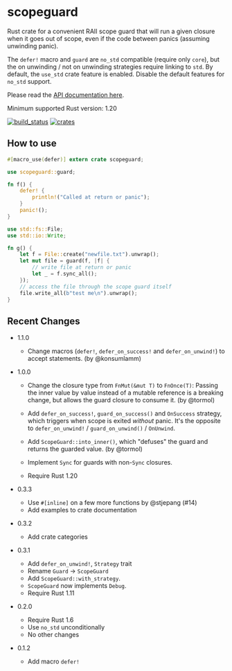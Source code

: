 # scopeguard

Rust crate for a convenient RAII scope guard that will run a given closure when
it goes out of scope, even if the code between panics (assuming unwinding panic).

The `defer!` macro and `guard` are `no_std` compatible (require only `core`),
but the on unwinding / not on unwinding strategies require linking to `std`.
By default, the `use_std` crate feature is enabled. Disable the default features
for `no_std` support.

Please read the [API documentation here](https://docs.rs/scopeguard/).

Minimum supported Rust version: 1.20

[![build_status](https://github.com/bluss/scopeguard/actions/workflows/ci.yaml/badge.svg)](https://github.com/bluss/scopeguard/actions/workflows/ci.yaml)
[![crates](https://img.shields.io/crates/v/scopeguard.svg)](https://crates.io/crates/scopeguard)

## How to use

```rs
#[macro_use(defer)] extern crate scopeguard;

use scopeguard::guard;

fn f() {
    defer! {
        println!("Called at return or panic");
    }
    panic!();
}

use std::fs::File;
use std::io::Write;

fn g() {
    let f = File::create("newfile.txt").unwrap();
    let mut file = guard(f, |f| {
        // write file at return or panic
        let _ = f.sync_all();
    });
    // access the file through the scope guard itself
    file.write_all(b"test me\n").unwrap();
}
```

## Recent Changes

- 1.1.0

  - Change macros (`defer!`, `defer_on_success!` and `defer_on_unwind!`)
    to accept statements. (by @konsumlamm)

- 1.0.0

  - Change the closure type from `FnMut(&mut T)` to `FnOnce(T)`:
    Passing the inner value by value instead of a mutable reference is a
    breaking change, but allows the guard closure to consume it. (by @tormol)

  - Add `defer_on_success!`, `guard_on_success()` and `OnSuccess`
    strategy, which triggers when scope is exited *without* panic. It's the
    opposite to `defer_on_unwind!` / `guard_on_unwind()` / `OnUnwind`.

  - Add `ScopeGuard::into_inner()`, which "defuses" the guard and returns the
    guarded value. (by @tormol)

  - Implement `Sync` for guards with non-`Sync` closures.

  - Require Rust 1.20

- 0.3.3

  - Use `#[inline]` on a few more functions by @stjepang (#14)
  - Add examples to crate documentation

- 0.3.2

  - Add crate categories

- 0.3.1

  - Add `defer_on_unwind!`, `Strategy` trait
  - Rename `Guard` → `ScopeGuard`
  - Add `ScopeGuard::with_strategy`.
  - `ScopeGuard` now implements `Debug`.
  - Require Rust 1.11

- 0.2.0

  - Require Rust 1.6
  - Use `no_std` unconditionally
  - No other changes

- 0.1.2

  - Add macro `defer!`
